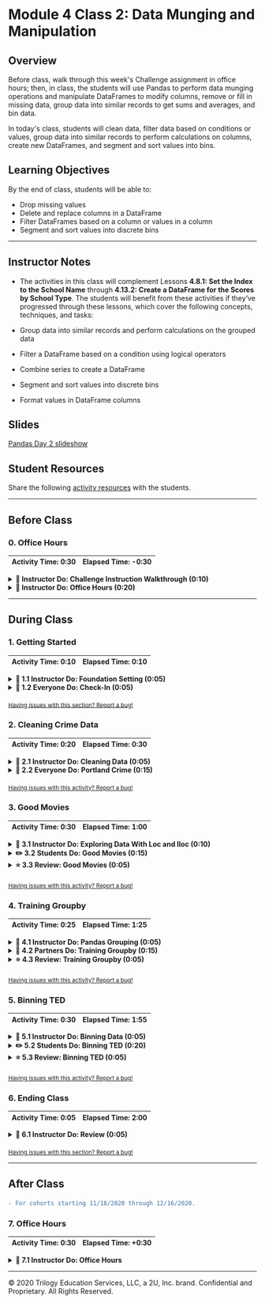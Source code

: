 # Module 4 Class 2: Data Munging and Manipulation

## Overview

Before class, walk through this week's Challenge assignment in office hours; then, in class, the students will use Pandas to perform data munging operations and manipulate DataFrames to modify columns, remove or fill in missing data, group data into similar records to get sums and averages, and bin data. 

In today's class, students will clean data, filter data based on conditions or values, group data into similar records to perform calculations on columns, create new DataFrames, and segment and sort values into bins. 

## Learning Objectives

By the end of class, students will be able to:

* Drop missing values
* Delete and replace columns in a DataFrame
* Filter DataFrames based on a column or values in a column
* Segment and sort values into discrete bins

- - -

## Instructor Notes

* The activities in this class will complement Lessons **4.8.1: Set the Index to the School Name** through **4.13.2: Create a DataFrame for the Scores by School Type**.  The students will benefit from these activities if they‘ve progressed through these lessons, which cover the following concepts, techniques, and tasks:  

* Group data into similar records and perform calculations on the grouped data
* Filter a DataFrame based on a condition using logical operators
* Combine series to create a DataFrame
* Segment and sort values into discrete bins
* Format values in DataFrame columns


## Slides

[Pandas Day 2 slideshow](https://docs.google.com/presentation/d/11y5nViOJ4e7Plb4U5WWqDy49-nSIYHBd_ubp2LlIQG0/edit?usp=sharing)

## Student Resources

Share the following [activity resources](https://2u-data-curriculum-team.s3.amazonaws.com/data-viz-online-lesson-plans/04-Lessons/4-2-Student-Resources.zip) with the students. 

- - - 

## Before Class

### 0. Office Hours

| Activity Time: 0:30       |  Elapsed Time:     -0:30  |
|---------------------------|---------------------------|

<details>
  <summary><strong>📣 Instructor Do: Challenge Instruction Walkthrough (0:10) </strong></summary>

Let the students know that the first few minutes of Office Hours will include a walkthrough of the Challenge requirements and rubric, as well as helpful tips to ensure they know exactly what they need to successfully complete the Challenge.

Open the Challenge in Canvas and go through the high-level instructions and requirements with your class. Be sure to check for understanding.

Open the Rubric in Canvas, go through the Mastery column with your class, and show how it maps back to the requirements for each deliverable. Be sure to check for understanding.

Review the following tips to ensure clarity on the Challenge:

For **Deliverable 1: Replace ninth grade reading and math scores:** they will be using the `loc` method with conditional statements and comparison or logical operators to retrieve the reading and math scores of the ninth graders at Thomas High School. Once they retrieve the scores, they will need to replace the scores with `NaN` using `np.nan`.

We have provided the [PyCitySchools Challenge starter code](../../../01-Assignments/04-PyCitySchools/Resources/PyCitySchools_Challenge_starter_code.ipynb) that goes through the data cleaning process of the student names. After that, there are commented sections where students will need to add code to complete this part of the challenge.

To help students with this part of the challenge, go over any activity in the lesson plans that uses the `loc` method.  We have also provided a video on using the `loc` method with conditional statements and comparison or logical operators to retrieve the passing grades for all the students.

For **Deliverable 2: Repeat the school district analysis:** they will need to repeat the school district analysis they did in the module. Let the students know that re-analyzing data that has been changed is a common task for data analysts, and it will likely be something that they have to do in the future.

We suggest that the students make a copy of the `PyCitySchools.ipynb` file, rename it `PyCitySchools_Challenge.ipynb`, and then copy the code from the `PyCitySchools Challenge starter code` and paste into the top of the `PyCitySchools_Challenge.ipynb`file. This will make it easier for them to complete Deliverable 2.

For this deliverable, they'll have to do more data munging to recreate the district and school summary DataFrames. 

* For the district summary, they'll need to recalculate the total student count by subtracting the number of ninth grade students in Thomas High School from the total student count. Then, they'll recalculate the passing math and passing reading percentages, and the overall passing percentage with the recalculated total student count. 

* For the school summary, they'll execute the code from this module that creates and formats the School Summary DataFrame, then they'll need to update the school summary using the 10th-12th graders from Thomas High School as follows:

    * First, they’ll calculate the number of 10th-12th graders in Thomas High School.
    * Next, they'll need to create three new DataFrames for the 10th-12th graders from Thomas High School: students who passed math, students who passed reading, and students who passed both math and reading. 
    * Using these DataFrames, they'll calculate the percentage of students that passed math, passed reading, and passed both math and reading by using the number of students in the 10th-12th grade.
    * Finally, they'll replace the `% Passing Math`, `% Passing Reading`, and `% Overall Passing` scores with the new passing percentages.

In the [starter code](../../../01-Assignments/04-PyCitySchools/Resources/PyCitySchools_Challenge_starter_code.ipynb), we have added code that creates the District Summary and School Summary, and has comments indicating where the learners will need to add code to complete this part of the challenge.

After they reanalyze the District Summary and School Summary, they'll need to reanalyze the remaining metrics that they analyzed in this module.

For **Deliverable 3: Write a report for the school district analysis in the repository README.md**, the students will be writing a report in the repository README.md file based on their analysis, just like they did in the previous modules.

For the **Results**, the students need to address the following questions using images and examples of code as needed to support their evidence.

* How is the district summary affected?
* How is the school summary affected?
* How does replacing the ninth graders’ math and reading scores affect Thomas High School’s performance, relative to the other schools?
* How does replacing the ninth grade scores affect the following:

  * Math and Reading Scores by Grade
  * Scores by School Spending
  * Scores by School Size
  * Scores by School Type

For the **Summary**, students need to provide a high-level summary of the three to four most striking changes to the school district analysis after the reading and math scores for the ninth grade at Thomas High School have been replaced with NaNs.

Encourage your class to begin the Challenge as soon as possible, if they haven’t already, and to use the Learning Assistants and the remainder of Office Hours with their instructional team for help as they progress through their work. If they feel like they need context to understand documentation or instructions throughout the week, this is where they can get it.

Open the floor to discussion and be sure to answer any questions they may have about the Challenge requirements before moving onto other areas of interest.

</details>

<details>
  <summary><strong>📣  Instructor Do: Office Hours (0:20)</strong></summary>

For the remaining time, remind the students that this is their time to ask questions and get assistance from their instructional staff as they’re learning new concepts and working on the challenge assignment.

Expect that students may ask for assistance in areas such as the following: 

* Challenge assignment 
* Further review on a particular subject
* Debugging assistance
* Help with computer issues
* Guidance with a particular tool

</details>


- - - 

## During Class 

### 1. Getting Started

| Activity Time:       0:10 |  Elapsed Time:      0:10  |
|---------------------------|---------------------------|

<details>
  <summary><strong>📣 1.1 Instructor Do: Foundation Setting (0:05)</strong></summary>

* Welcome students to class.

* Direct students to post individual questions in the Zoom chat to be addressed by you and your TAs at the end of class.

* Open the slideshow and use slides 1-5 to walk through the foundation setting with your class.

* **This Week - Pandas** Talk through the key skills that students will learn this week, and let them know that they are continuing to build on their data analyst skills. 

* **Today's Objectives:** Now, outline the concepts covered in today's lesson. Remind students that they can find the relevant activity files in the “Getting Ready for Class” page in their course content. 

</details>

<details>
  <summary><strong>🎉 1.2 Everyone Do: Check-In (0:05)</strong></summary>

* Ask the class the following questions and call on students for the answers:

    * **Q:** How are you feeling about your progress so far?

    * **A:**  We are adding to our Pandas skill set. It's important to look back and see what we accomplished, and acknowledge that it's a lot! It’s also okay to feel overwhelmed as long as you don’t give up. The more you practice, the more comfortable you'll be coding.
    
    * **Q:** How comfortable do you feel with this topic? 

    * **A:** Let's do "fist to five" together. If you are not feeling confident, hold up a fist (0). If you feel very confident, hold up an open hand (5).

</details>


<sub>[Having issues with this section? Report a bug!](https://bit.ly/377c6B8)</sub>


### 2. Cleaning Crime Data

| Activity Time:       0:20 |  Elapsed Time:      0:30  |
|---------------------------|---------------------------|

<details>
  <summary><strong>📣 2.1 Instructor Do: Cleaning Data (0:05)</strong></summary>

* When dealing with massive datasets, it is almost inevitable that duplicate rows, inconsistent spelling, and missing values will crop up.

  * While these issues may not seem significant in the grand scheme of things, they can interfere with the analysis and visualization of a dataset by skewing the data one way or another.

  * Thankfully, Pandas includes methods through which its users can remove missing values, replace duplicates, and change values with relative ease.

* You may use slides 7-14 to accompany this activity.

* Open up [01-Ins_CleaningData](Activities/01-Ins_CleaningData/Solved/CleaningData.ipynb) within Jupyter Notebook and run through the code line by line with the class.

  * To delete a column of extraneous information from a DataFrame: `del <DataFrame>[<Column>]`

  * To figure out if any rows are missing data, simply run the `count()` method on the DataFrame and check that all columns contain equal values.

  * To drop rows with missing information from a DataFrame: `<DataFrame>.dropna(how="any")`

    ![Drop NaN](Images/01-CleaningData_DropNa.png)

  * Sometimes the rows containing "NaN" values should not be removed and should instead be filled with another value. In cases like these, simply use the `<DataFrame>.fillna(value=<Value>)` method and pass the desired value into the parentheses.

  * To find values that have similar or misspelled values, simply run the `value_counts()` method on the column in question and look through the values that are returned.

  * To replace similar or misspelled values, simply run the `replace()` method on the column in question and pass a dictionary into it, with the keys being those values to replace and the value to replace them with.

    ![Replace Values](Images/01-CleaningData_Replace.png)

* Send out the [CleaningData.ipynb](Activities/01-Ins_CleaningData/Solved/CleaningData.ipynb) file for students to refer to later.

* Ask the class the following questions and call on students for the answers:

    * **Q:** Where have we used this before?

    * **A:** The `count()` method was covered in Lessons 4.5.2 and 4.7.2. The `replace()` method was covered in Lesson 4.5.5, `dropna()` and `fillna()` were covered in Lesson 4.5.2, and `value_counts()` was covered in Lesson 4.8.2.

    * **Q:** How does this activity equip us for the Challenge?

    * **A:** We'll need to use the `count()`, `replace()`, and the `value_counts()` methods in the Challenge.

    * **Q:** What can we do if we don't completely understand this?

    * **A:** We can refer to the lesson plan and reach out to the instructional team for help.

* Answer any questions before moving on to the student activity.


</details>

<details>
  <summary><strong>🎉 2.2 Everyone Do: Portland Crime (0:15)</strong></summary>

* In this exercise, we will import the Portland crime dataset into a DataFrame and clean it up so the DataFrame has no missing data, there are no misspelled values, and similar offenses are combined.

* Open up [02-Evr_PortlandCrime](Activities/02-Evr_PortlandCrime/Solved/PortlandCrime.ipynb) within the Jupyter Notebook and run the code to show the end results of the application.

  ![Portland Crime Output](Images/02-PortlandCrime_Output.png)

* Make sure the students can download and open the [instructions](Activities/02-Evr_PortlandCrime/README.md), the [books.csv](Activities/02-Evr_PortlandCrime/Unsolved/Resources/crime_incident_data2017.csv), and the [PortlandCrime_unsolved.ipynb](Activities/02-Evr_PortlandCrime/Unsolved/PortlandCrime_unsolved.ipynb) files from the AWS link. 

* Go over the instructions with the students, then give them 5 minutes to work on their solution to import the data and look for missing values. 

* When time is complete, ask students for volunteers to come forward and assist you in writing out the solutions for the next steps. If there are no volunteers, then have them code along with you as you cover the following points:

  * To look for missing values, we use the `count()` method on the DataFrame.

  * To drop rows with null values, we use `dropna(how="any")`, then verify the counts.

  * To look for any misspelled offenses and to find if similar offenses can be combined, we use `value_counts()` on the `Offense Type` column. 

  * We combine similar offenses using the `replace()` method on the column in question and pass a dictionary into it, with the keys being those values to replace and the value being a common offense in the column.

* Send out the [PortlandCrime.ipynb solution](Activities/02-Evr_PortlandCrime/Solved/PortlandCrime.ipynb) file for students to refer to later.

* Ask the class the following questions and call on students for the answers:

    * **Q:** How would we get the number of crimes against property, society, and person? 
    
    * **A:** We use `value_counts()` on the `Crimes Against` column of the DataFrame. 

    * **Q:** What can we do if we don't completely understand this?

    * **A:** Review Lessons 4.5 and 4.7 and reach out to the instructional staff.


</details>

<sub>[Having issues with this activity? Report a bug!](https://bit.ly/3oJmHs5)</sub>


### 3. Good Movies

| Activity Time:       0:30 |  Elapsed Time:      1:00  |
|---------------------------|---------------------------|

<details>
  <summary><strong>📣 3.1 Instructor Do: Exploring Data With Loc and Iloc (0:10)</strong></summary>

* You may use slides 15-20 while covering the following points:

* One of the most powerful aspects of Pandas is how easily programmers can collect specific rows or columns of data from a DataFrame using the `loc[]` and `iloc[]` methods.

* Open up [03-Ins_LocAndIloc](Activities/03-Ins_LocAndIloc/Solved/LocAndIloc.ipynb) within Jupyter Notebook and run through the code line by line with the class.

  * The `loc[]` method allows its users to select data using label-based indexes. In other words, it takes in strings as the keys and returns data based upon them.

  * Using `loc[]` to get a specific value from a row is really useful when the index of a DataFrame is a collection of strings. Our DataFrame index is a number; to change it to a string, we can use the `df.set_index()` function and pass in the desired column header for the index.

    ![Set Index](Images/03-LocAndIloc_SetIndex.png)

  * Now, we can get the data of a specific person using their last name in the `loc[]` method. First, we add the last name from the index, "Berry", and then we add the column header of the data we want, "Phone Number", `loc["Berry","Phone Number"]`.

  * The `iloc[]` method also allows its users to select data, but instead of using labels, it uses integer-based indexing for selection by position. In other words, it selects data  the same way as one would select data from a list, using a numeric index.

  * To retrieve Berry's phone number using the `iloc[]` method, we add the index for "Berry" in the 2nd column, which is "1" followed by the index of the phone number, which is in the 3rd column, or "2". For example, `iloc[1, 2]`.

    ![Row and Column](Images/03-LocAndIloc_RowColumn.png)

  * It is also possible to select a range of data using `loc[]` and `iloc[]` by placing all of the values within brackets. For example, `loc[["Richardson", "Berry", "Hudson", "Mcdonald", "Morales"],["id", "first_name", "Phone Number"]]` or `iloc[0:4, 0:3]`.

    ![First five rows of data](Images/03-FirstFiverows_loc.png)

  * And it is possible to select a range of data using `iloc[]` by using list indexing to tell Pandas to look for a range. For example, `iloc[0:4, 0:3]`.

    ![First five rows of data](Images/03-FirstFiverows_iloc.png)

  * By passing in a colon by itself, `loc[]` and `iloc[]` will select all rows or columns depending on where it is placed in relation to the comma. For example: `loc[:, ["first_name", "Phone Number"]` will select all rows of data but will only return the "first_name" and "Phone Number" columns.

    ![Exploring Data](Images/03-LocAndIloc_ExploringData.png)

* Another exciting feature of `loc[]` and `iloc[]` is that these methods can be used to conditionally filter rows of data based upon the values contained within a column.

  * This is done by calling `loc[]` or `iloc[]` on a DataFrame and passing a logic test in place of the rows section of the call. For example, `loc[df["id"] >= 10, :]` will return all rows of data with a value greater than or equal to 10 within the "id" column.

  * It is possible to then select which columns to return by adding their references into the columns section of the `loc[]` or `iloc[]` expression.

  * If there are multiple conditions that should be checked for, `&` and `|` may also be added into the logic test as representations of `and` and `or`. This allows for a great amount of customization.

    ![Loc Conditions](Images/03-LocAndIloc_Conditions.png)

* Send out the [LocAndIloc.ipynb](Activities/03-Ins_LocAndIloc/Solved/LocAndIloc.ipynb) file for students to refer to later.

* Ask the class the following questions and call on students for the answers:

    * **Q:** Where have we used this before?

    * **A:** The `loc[]` and `iloc[]` methods are not covered in the lessons, but they will help you in the Challenge.

    * **Q:** How does this activity equip us for the Challenge?

    * **A:** We'll need to use the `loc[]` method in the Challenge.

    * **Q:** What can we do if we don't completely understand this?

    * **A:** We can reach out to the instructional team for help.

* Answer any questions before moving on to the student activity.

</details>

<details>
  <summary><strong>✏️ 3.2 Students Do: Good Movies (0:15)</strong></summary>

* Now that the class has covered exploring and filtering DataFrames using `loc[]` and `iloc[]`, students will now create an application that looks through IMDB data in order to find the best movies.

* Make sure the students can download and open the [instructions](Activities/04-Stu_GoodMovies-Loc/README.md), the [movie_scores.csv](Activities/04-Stu_GoodMovies-Loc/Unsolved/Resources/movie_scores.csv), and the [good_movies_unsolved.ipynb](Activities/04-Stu_GoodMovies-Loc/Unsolved/good_movies_unsolved.ipynb) files from the AWS link. 

* Go over the instructions in the README, then open up [good_movies_unsolved.ipynb](Activities/04-Stu_GoodMovies-Loc/Unsolved/good_movies_unsolved.ipynb) within the Jupyter Notebook and show the results of the application.

  ![Good Movies Output](Images/04-GoodMovies_Output.png)

* Divide students into groups of 3-5. They should work on the solution by themselves but can reach out to others in their group for tips.

* Let students know that they may be asked to share and walk through their work at the end of the activity.

</details>

<details>
  <summary><strong>⭐ 3.3 Review: Good Movies (0:05)</strong></summary>

* Once time is complete, ask for volunteers to walk through their solutions. Remind them that it is perfectly alright if they didn't finish the activity. 

* To encourage participation, you can open the [good_movies_unsolved.ipynb](Activities/04-Stu_GoodMovies-Loc/Unsolved/good_movies_unsolved.ipynb) file and ask the students to help you write the code for each cell. 

* If there are no volunteers, open up the solved [good_movies.ipynb](Activities/04-Stu_GoodMovies-Loc/Solved/good_movies.ipynb) file and walk through the code with the class, answering whatever questions students have.

* Some key bits of information to cover during this review:

  * Since the user is only interested in data that pertains to IMDB, all rows that contain review information outside of IMDB are filtered out manually by dropping those rows.

  * To collect the films with a score greater than or equal to 7, a conditional `loc[]` filter is used that looks into the "IMDB" column and only collects those rows that pass through the logic test with a `True` value.

  * To collect the films that have less than 20K votes, another conditional `loc[]` filter is used that searches through the "IMDB_user_vote_count" column and only collects those rows that pass through the logic test with a True value.

    ![Good Movies Code](Images/04-GoodMovies_Code.png)

* Send out the [good_movies.ipynb](Activities/04-Stu_GoodMovies-Loc/Solved/good_movies.ipynb) file for students to refer to later.

* Answer any questions before proceeding to the next activity.

</details>

<sub>[Having issues with this activity? Report a bug!](https://bit.ly/3oJEr6u)</sub>


### 4. Training Groupby

| Activity Time:       0:25 |  Elapsed Time:      1:25  |
|---------------------------|---------------------------|

<details>
  <summary><strong>📣 4.1 Instructor Do: Pandas Grouping (0:05)</strong></summary>

* You may use slides 21-30 while covering the following talking points:

* Another powerful Pandas function is the `.groupby()` function. With the `.groupby()` function, you can group Pandas objects based on a common record. 

* Open up [05-Ins_GroupBy](Activities/05-Ins_GroupBy/Solved/GroupBy.ipynb) within Jupyter Notebook and run through the code with the class, explaining it cell by cell.

  * The start of the code is much the same as earlier. Import in dependencies and remove all rows with missing data. 

    ![Clean UFO DataFrame](Images/05-Clean_UFO_DF.png)
    
  * Point out that the country and state columns have common records. Let's determine the sum of the duration of UFO sightings by country and state by using the `.groupby()`function to accomplish this task. 
  
  * Before grouping the data by the country and state and summing the duration for each state, we need to convert the "duration (seconds)" column to numeric because it is currently an object. 
  
    ![UFO DataFrame dtypes](Images/05-Clean_UFO_dtypes.png)
  
  * To convert the "duration (seconds)" column's values to numeric, we filter the DataFrame using the `loc[]` method on the `"duration (seconds)"` column, apply the `.astype()` method, and pass in the new data type, `float`, to convert the values in the column. 
  
  * Then, we filter the new DataFrame using the `loc[]` method so only US info is shown, and count the number of sightings per state.

  * The `df.groupby([<Columns>])` function is then used in order to split the DataFrame into multiple groups, with each group being a different state within the US.

  * The object returned by the `.groupby()`function is a GroupBy object and cannot be accessed like a normal DataFrame. In fact, one of the only ways to access values within a GroupBy object is by using a data function on it.

    ![Single GroupBy](Images/05-GroupBy_SingleGroup.png)

  * It is possible to create new DataFrames using only GroupBy data. This can be done by taking the `pd.DataFrame()` method and passing the desired GroupBy data in as the parameter.

  * A DataFrame can also be created by selecting a single series from a GroupBy object and passing it in as the values for a specified column.

    ![GroupBy DataFrame](Images/05-GroupBy_DataFrame.png)

  * It is possible to perform a `df.groupby()` method on multiple columns as well. This can be done by passing two or more column references into the list parameter.

    ![Grouping on Multiple Columns](Images/05-GroupBy_MultiGroup.png)

  * Finally, a new DataFrame can be created from a GroupBy object.

    ![GroupBy Dataframe](Images/05-GroupBy_object_dataframe.png)

* Send out the [GroupBy.ipynb](Activities/05-Ins_GroupBy/Solved/GroupBy.ipynb) solution file for students to refer to later.

* Ask the class the following questions and call on students for the answers:

    * **Q:** Where have we used this before?

    * **A:** The `groupby()` function was covered in Lessons 4.8.4, 4.11.1, 4.11.4, 4.12.3, and 4.13.1.

    * **Q:** How does this activity equip us for the Challenge?

    * **A:** We'll need to use the `groupby()` function in the Challenge.

    * **Q:** What can we do if we don't completely understand this?

    * **A:** We can reach out to the instructional team for help.

* Answer any questions before moving on to the student activity.

</details>

<details>
    <summary><strong>👥 4.2 Partners Do: Training Groupby (0:15)</strong></summary>

* In this exercise, the students will work in pairs and use `groupby()` to get the average weight and length of membership of the gym members for each trainer. 

* Make sure the students can download and open the [instructions](Activities/06-Par_TrainingGroupby/README.md) and the [TrainingGroupby_unsolved.ipynb](Activities/06-Par_TrainingGroupby/Unsolved/TrainingGroupby_unsolved.ipynb) files from the AWS link. 

* Go over the instructions in the README, then open up [TrainingGroupby_unsolved.ipynb](Activities/06-Par_TrainingGroupby/Unsolved/TrainingGroupby_unsolved.ipynb) within the Jupyter Notebook and show the results of the application.

* Answer any questions before breaking the students out in pairs. 

* Let students know that their group may be asked to share and walk through their work at the end of the activity.

</details>

<details>
    <summary><strong>⭐ 4.3 Review: Training Groupby (0:05)</strong></summary>

* Once time is complete, ask for a group to walk through their solution. Remind them that it is perfectly alright if they didn't complete the activity. 

* To encourage participation, you can open the [TrainingGroupby_unsolved.ipynb](Activities/06-Par_TrainingGrounds/Unsolved/TrainingGroupby_unsolved.ipynb) file and ask the students to help you write the code for each cell. 

* If there are no volunteers, open up the solved [TrainingGroupby.ipynb](Activities/06-Par_TrainingGroupby/Solved/TrainingGroupby.ipynb) file and walk through the code with the class, answering any student questions.

* Key points to tackle when discussing this activity:

  * After creating the DataFrame that has the Trainer, Weight, and Membership in days and weeks, we apply the `groupby()` function to the DataFrame and group the data by each Trainer, and then  apply the `mean()` to the grouped DataFrame to get the averages for each trainer.

    ![Trainers grouped averages](Images/06-Trainer_grouped_averages.png)

* Send out the [TrainingGroupby.ipynb](Activities/06-Par_TrainingGroupby/Solved/TrainingGroupby.ipynb) solution file for students to refer to later.

* Ask the class the following questions and call on students for the answers:

    * **Q:** How would we sort the DataFrame from longest to shortest length of membership in days? 
    
    * **A:** We use `sort_values(by='Membership (Days)', ascending=False)` on the `trainers_means` DataFrame.

    * **Q:** What can we do if we don't completely understand how the `groupby()` function works?

    * **A:** Review the Lessons 4.8.4, 4.11.1, 4.11.4, 4.12.3, and 4.13.1, and reach out to the instructional staff.

* Answer any questions before moving on to the student activity.

</details>

<sub>[Having issues with this activity? Report a bug!](https://bit.ly/2W5F7XH)</sub>

### 5. Binning TED

| Activity Time:       0:30 |  Elapsed Time:      1:55  |
|---------------------------|---------------------------|

<details>
  <summary><strong>📣 5.1 Instructor Do: Binning Data (0:05)</strong></summary>

* You may use slides 31-38 while covering the following talking points:

* Not everyone is a numbers person, and sometimes there are so many values within a DataFrame that it becomes difficult to comprehend what exactly is going on. Grouping these values in bins can make it easier to visualize large datasets. Using the Pandas `pd.cut()` function will allow us to "bin" values into groups, which enables more vigorous customization of datasets.

* Open up [07-Ins_Binning](Activities/07-Ins_Binning/Solved/Binning.ipynb) within Jupyter Notebook and run through the code with the class, discussing it cell by cell.

  * When using the `pd.cut()` function, three parameters must be passed in. The first is the Series that is going to be cut. The second is a list of the bins that the Series will be sliced into. The last is a list of the names/values that will be given to the bins.

  * It is important to note how, when creating the list for bins, Pandas will automatically determine the range between values. This means that, when given the list `[0, 59, 69, 79, 89, 100]`, Pandas will create bins with ranges between those values in the list.

  * The labels for the `pd.cut()` function must have an equal length to the number of bins. If there are too many or too few, an error will be returned.

    ![Binning Lists](Images/07-Binning_Lists.png)

  * What makes binning so powerful is that, after creating and applying these bins, the DataFrame can be grouped according to those values and thus a higher-level analysis can be conducted.

    ![Binning Groups](Images/07-Binning_Groups.png)

* Send out the [Binning.ipynb](Activities/07-Ins_Binning/Solved/Binning.ipynb) solution file for students to refer to later.

* Ask the class the following questions and call on students for the answers:

    * **Q:** Where have we used this before?

    * **A:** The `cut()` function was covered in Lessons 4.11.2 and 4.12.2.

    * **Q:** How does this activity equip us for the Challenge?

    * **A:** We'll need to use the `cut()` function in the Challenge.

    * **Q:** What can we do if we don't completely understand this?

    * **A:** We can reach out to the instructional team for help.

* Answer any questions before moving on to the student activity.

</details>

<details>
  <summary><strong>✏️ 5.2 Students Do: Binning TED (0:20)</strong></summary>

* The class will now put their binning skills to the test by creating bins for TED Talks based on their viewership. After creating the bins, they will group the DataFrame based on those bins, and then perform some analysis on them.

* Make sure the students can download and open the [instructions](Activities/08-Stu_TedTalks-Binning/README.md), the [ted_talks.csv](Activities/08-Stu_TedTalks-Binning/Unsolved/Resources/ted_talks.csv), and the [BinningTed_unsolved.ipynb](Activities/08-Stu_TedTalks-Binning/Unsolved/BinningTed_unsolved.ipynb) files from the AWS link. 

* Go over the instructions in the README, then open up the solved version of [08-Stu_TedTalks-Binning](Activities/08-Stu_TedTalks-Binning/Solved/BinningTed.ipynb) within Jupyter Notebook to show students how the final version of their application should look.

  ![Binning TED - Output](Images/08-BinningTed_Output.png)

* Divide students into groups of 3-5. They should work on the solution by themselves but can reach out to others in their group for tips.

* Let students know that they may be asked to share and walk through their work at the end of the activity.


</details>

<details>
  <summary><strong>⭐ 5.3 Review: Binning TED (0:05)</strong></summary>

* Once time is complete, ask for a group to walk through their solution. Remind them that it is perfectly alright if they didn't complete the activity. 

* To encourage participation, you can open the [BinningTed_unsolved.ipynb](Activities/08-Stu_TedTalks-Binning/Unsolved/BinningTed_unsolved.ipynb) file and ask the students to help you write the code for each cell. 

* If there are no volunteers, open up the solved [BinningTed.ipynb](Activities/08-Stu_TedTalks-Binning/Solved/BinningTed.ipynb) file within Jupyter Notebook and run through the code with the class, discussing it cell by cell.

  * Since the values contained within the "views" column are so widespread, there are several ways to split up the data that would be acceptable. This particular code uses a variable scale that attempts to look at every 200k-view difference until reaching the millions, at which point it switches to look at every 1-mil difference.

    ![Binning TED - Bins](Images/08-BinningTed_Bins.png)

  * The bins are added into the DataFrame by placing them within a new column. The DataFrame is then grouped on this new column in order to perform all of the data functions.

* Send out the [BinningTed.ipynb](Activities/08-Stu_TedTalks-Binning/Solved/BinningTed.ipynb) solution file for students to refer to later.

* Ask the class the following questions and call on students for the answers:

    * **Q:** What can we do if we don't completely understand how the `cut()` function works?

    * **A:** Review the Lessons 4.11.2 and 4.12.2, and reach out to the instructional staff.

* Answer any questions before ending class.


</details>

<sub>[Having issues with this activity? Report a bug!](https://bit.ly/3m4DdkE)</sub>


### 6. Ending Class 

| Activity Time:       0:05 |  Elapsed Time:      2:00  |
|---------------------------|---------------------------|

<details>
  <summary><strong>📣  6.1 Instructor Do: Review (0:05)</strong></summary>

* Before ending class, review the skills that were covered today and mention where in the module these skills are used. 
  * The `dropna()` and `fillna()` methods were covered in **Lesson 4.5.2**.
  * The `replace()` method was covered in **Lesson 4.5.5**.
  * The `count()` method was covered in **Lesson 4.7.2**.
  * The `value_counts()` method was covered in **Lesson 4.8.2**.
  * The `groupby()` function was covered in **Lesson 4.8.4**.
  * The `cut()` function was covered in **Lesson 4.11.2**.

* Answer any questions the students may have.

</details>

<sub>[Having issues with this section? Report a bug!](https://bit.ly/3qQO8BZ)</sub>

- - - 

## After Class

```diff
- For cohorts starting 11/18/2020 through 12/16/2020.
```

### 7. Office Hours

| Activity Time: 0:30       |  Elapsed Time:     +0:30  |
|---------------------------|---------------------------|

<details>
  <summary><strong> 📣 7.1 Instructor Do: Office Hours</strong></summary>

* After ending class, hold office hours. Office hours should be driven by students. Encourage students to take full advantage of office hours by reminding them that this is their time to ask questions and get assistance from instructional staff as they learn new concepts.

* Expect that students may ask for assistance. For example: 

  * Further review on a particular subject
  * Debugging assistance
  * Help with computer issues
  * Guidance with a particular tool

</details>


---

© 2020 Trilogy Education Services, LLC, a 2U, Inc. brand.  Confidential and Proprietary.  All Rights Reserved.
